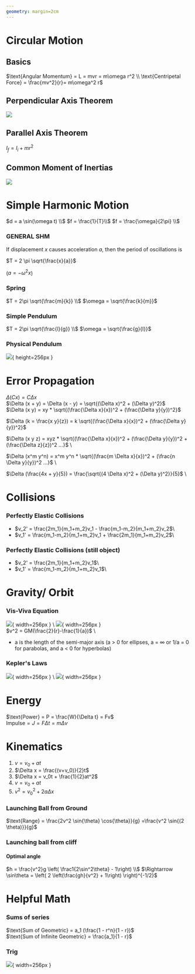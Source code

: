```yaml
---
geometry: margin=2cm
---
```


# Circular Motion

## Basics

$\text{Angular Momentum} = L = mvr = m\omega r^2 \\
\text{Centripetal Force} = \frac{mv^2}{r}= m\omega^2 r$ 

## Perpendicular Axis Theorem

![](images/perp_axis.jpg)

## Parallel Axis Theorem
$I_f = I_i+mr^2$<br>

## Common Moment of Inertias
![](images/moment_inertia.jpg)

# Simple Harmonic Motion

$d = a \sin(\omega t) \\$
$f = \frac{1}{T}\\$
$f = \frac{\omega}{2\pi} \\$

### GENERAL SHM
If displacement $x$ causes acceleration $a$, then the period of oscillations is 

$T = 2 \pi \sqrt{\frac{x}{a}}$

($a = - \omega^2 x$)

### Spring
$T = 2\pi \sqrt{\frac{m}{k}} \\$
$\omega = \sqrt{\frac{k}{m}}$

### Simple Pendulum
$T = 2\pi \sqrt{\frac{l}{g}} \\$
$\omega = \sqrt{\frac{g}{l}}$

### Physical Pendulum 
![](images/phys_pendulum.jpg){ height=256px }

# Error Propagation
$\Delta (Cx) = C\Delta x$ \
$\Delta (x + y) = \Delta (x - y) = \sqrt{(\Delta x)^2 + (\Delta y)^2}$ \
$\Delta (x y) = xy * \sqrt{(\frac{\Delta x}{x})^2 + (\frac{\Delta y}{y})^2}$

$\Delta (k = \frac{x y}{z}) = k \sqrt{(\frac{\Delta x}{x})^2 + (\frac{\Delta y}{y})^2}$


$\Delta (x y z) = xyz * \sqrt{(\frac{\Delta x}{x})^2 + (\frac{\Delta y}{y})^2 + (\frac{\Delta z}{z})^2 ...}$ \

$\Delta (x^m y^n) = x^m y^n * \sqrt{(\frac{m \Delta x}{x})^2 + (\frac{n \Delta y}{y})^2 ...}$ \

$\Delta (\frac{4x + y}{5}) = \frac{\sqrt{(4 \Delta x)^2 + (\Delta y)^2}}{5}$ \


# Collisions

### Perfectly Elastic Collisions
* $v_2' = \frac{2m_1}{m_1+m_2}v_1 - \frac{m_1-m_2}{m_1+m_2}v_2$\
* $v_1' = \frac{m_1-m_2}{m_1+m_2}v_1 + \frac{2m_1}{m_1+m_2}v_2$\

### Perfectly Elastic Collisions (still object)

* $v_2' = \frac{2m_1}{m_1+m_2}v_1$\
* $v_1' = \frac{m_1-m_2}{m_1+m_2}v_1$\

# Gravity/ Orbit
### Vis-Viva Equation
![](images/elippse.jpg){ width=256px } \ ![](images/elliptical-orbit.png){ width=256px } \
$v^2 = GM(\frac{2}{r}-\frac{1}{a})$ \
* a is the length of the semi-major axis (a > 0 for ellipses, a = $\infty$ or 1/a = 0 for parabolas, and a < 0 for hyperbolas)

### Kepler's Laws
![](images/orbit.png){ width=256px } \ ![](images/keplerlaw.png){ width=256px }

# Energy
$\text{Power} = P = \frac{W}{\Delta t} = Fv$\
$\text{Impulse} = J = F \Delta t = m \Delta v$

# Kinematics

1. $v = v_0 + at$
2. $\Delta x = \frac{(v+v_0)}{2}t$
3. $\Delta x = v_0t + \frac{1}{2}at^2$
4. $v = v_0 + at$
5. $v^2 = v_0^2 + 2a\Delta x$

### Launching Ball from Ground
$\text{Range} = \frac{2v^2 \sin{\theta} \cos{\theta}}{g} =\frac{v^2 \sin{(2 \theta)}}{g}$

### Launching ball from cliff

#### Optimal angle  
$h = \frac{v^2}g \left( \frac1{2\sin^2\theta} - 1\right) \\$
$\Rightarrow \sin\theta = \left( 2 \left(\frac{gh}{v^2} + 1\right) \right)^{-1/2}$

# Helpful Math

### Sums of series
$\text{Sum of Geometric} = a_1 (\frac{1 - r^n}{1 - r})$ \
$\text{Sum of Infinite Geometric} = \frac{a_1}{1 - r}$ 

### Trig
![](images/double-angle-formulas.png){ width=256px }


